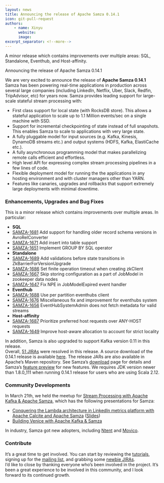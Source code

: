```yaml
---
layout: news
title: Announcing the release of Apache Samza 0.14.1
icon: git-pull-request
authors:
    - name: Xinyu
      website: 
      image: 
excerpt_separator: <!--more-->
---
```

<!--
   Licensed to the Apache Software Foundation (ASF) under one or more
   contributor license agreements.  See the NOTICE file distributed with
   this work for additional information regarding copyright ownership.
   The ASF licenses this file to You under the Apache License, Version 2.0
   (the "License"); you may not use this file except in compliance with
   the License.  You may obtain a copy of the License at

       http://www.apache.org/licenses/LICENSE-2.0

   Unless required by applicable law or agreed to in writing, software
   distributed under the License is distributed on an "AS IS" BASIS,
   WITHOUT WARRANTIES OR CONDITIONS OF ANY KIND, either express or implied.
   See the License for the specific language governing permissions and
   limitations under the License.
-->


A minor release which contains improvements over multiple areas: SQL, Standalone, Eventhub, and Host-affinity.

<!--more-->


Announcing the release of Apache Samza 0.14.1

We are very excited to announce the release of **Apache Samza 0.14.1**  
Samza has been powering real-time applications in production across several large companies (including LinkedIn, Netflix, Uber, Slack, Redfin, TripAdvisor, etc) for years now. Samza provides leading support for large-scale stateful stream processing with:

-   First class support for local state (with RocksDB store). This allows a stateful application to scale up to 1.1 Million events/sec on a single machine with SSD.
-   Support for incremental checkpointing of state instead of full snapshots. This enables Samza to scale to applications with very large state.
-   A fully pluggable model for input sources (e.g. Kafka, Kinesis, DynamoDB streams etc.) and output systems (HDFS, Kafka, ElastiCache etc.).
-   A fully asynchronous programming model that makes parallelizing remote calls efficient and effortless.
-   High level API for expressing complex stream processing pipelines in a few lines of code.
-   Flexible deployment model for running the the applications in any hosting environment and with cluster managers other than YARN.
-   Features like canaries, upgrades and rollbacks that support extremely large deployments with minimal downtime.

### Enhancements, Upgrades and Bug Fixes

This is a minor release which contains improvements over multiple areas. In particular:  

-   **SQL**
-   [SAMZA-1681](https://issues.apache.org/jira/browse/SAMZA-1681) Add support for handling older record schema versions in AvroRelConverter
-   [SAMZA-1671](https://issues.apache.org/jira/browse/SAMZA-1671) Add insert into table support
-   [SAMZA-1651](https://issues.apache.org/jira/browse/SAMZA-1651) Implement GROUP BY SQL operator
-   **Standalone**
-   [SAMZA-1689](https://issues.apache.org/jira/browse/SAMZA-1689) Add validations before state transitions in ZkBarrierForVersionUpgrade
-   [SAMZA-1686](https://issues.apache.org/jira/browse/SAMZA-1686) Set finite operation timeout when creating zkClient
-   [SAMZA-1667](https://issues.apache.org/jira/browse/SAMZA-1667) Skip storing configuration as a part of JobModel in zookeeper data nodes
-   [SAMZA-1647](https://issues.apache.org/jira/browse/SAMZA-1647) Fix NPE in JobModelExpired event handler
-   **Eventhub**
-   [SAMZA-1688](https://issues.apache.org/jira/browse/SAMZA-1688) Use per partition eventhubs client
-   [SAMZA-1676](https://issues.apache.org/jira/browse/SAMZA-1676) Miscellaneous fix and improvement for eventhubs system
-   [SAMZA-1656](https://issues.apache.org/jira/browse/SAMZA-1656) EventHubSystemAdmin does not fetch metadata for valid streams
-   **Host-affinity**
-   [SAMZA-1687](https://issues.apache.org/jira/browse/SAMZA-1687) Prioritize preferred host requests over ANY-HOST requests
-   [SAMZA-1649](https://issues.apache.org/jira/browse/SAMZA-1649) Improve host-aware allocation to account for strict locality

In addition, Samza is also upgraded to support Kafka version 0.11 in this release.  
Overall, [51 JIRAs](https://issues.apache.org/jira/projects/SAMZA/versions/12343155) were resolved in this release. A source download of the 0.14.1 release is available [here](http://www.apache.org/dyn/closer.cgi/samza/0.14.1). The release JARs are also available in Apache’s Maven repository. See Samza’s [download](http://samza.apache.org/startup/download/) page for details and Samza’s [feature preview](https://samza.apache.org/startup/preview/) for new features. We requires JDK version newer than 1.8.0_111 when running 0.14.1 release for users who are using Scala 2.12.

### Community Developments

In March 21th, we held the meetup for [Stream Processing with Apache Kafka & Apache Samza](https://www.meetup.com/Stream-Processing-Meetup-LinkedIn/events/248309045/), which has the following presentations for Samza:

-   [Conquering the Lambda architecture in LinkedIn metrics platform with Apache Calcite and Apache Samza](https://www.youtube.com/watch?v=ZPWInJ4USIU) ([Slides](https://www.slideshare.net/KhaiTran17/conquering-the-lambda-architecture-in-linkedin-metrics-platform-with-apache-calcite-and-apache-samza))
-   [Building Venice with Apache Kafka & Samza](https://www.youtube.com/watch?v=Usz8E4S-hZE)

In industry, Samza got new adopters, including [Ntent](http://www.ntent.com) and [Movico](https://movio.co/en/).

### Contribute

It’s a great time to get involved. You can start by reviewing the [tutorials](http://samza.apache.org/startup/preview/#try-it-out), signing up for the [mailing list](http://samza.apache.org/community/mailing-lists.html), and grabbing some [newbie JIRAs](https://issues.apache.org/jira/issues/?jql=project%20%3D%20SAMZA%20AND%20labels%20%3D%20newbie%20AND%20status%20%3D%20Open).  
I’d like to close by thanking everyone who’s been involved in the project. It’s been a great experience to be involved in this community, and I look forward to its continued growth.
